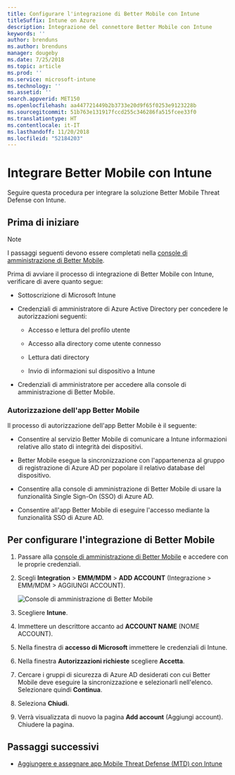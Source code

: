 ```yaml
---
title: Configurare l'integrazione di Better Mobile con Intune
titleSuffix: Intune on Azure
description: Integrazione del connettore Better Mobile con Intune
keywords: ''
author: brenduns
ms.author: brenduns
manager: dougeby
ms.date: 7/25/2018
ms.topic: article
ms.prod: ''
ms.service: microsoft-intune
ms.technology: ''
ms.assetid: ''
search.appverid: MET150
ms.openlocfilehash: aa447721449b2b3733e20d9f65f0253e9123228b
ms.sourcegitcommit: 51b763e131917fccd255c346286fa515fcee33f0
ms.translationtype: HT
ms.contentlocale: it-IT
ms.lasthandoff: 11/20/2018
ms.locfileid: "52184203"
---
```

# <a name="integrate-better-mobile-with-intune"></a>Integrare Better Mobile con Intune

Seguire questa procedura per integrare la soluzione Better Mobile Threat Defense con Intune.

## <a name="before-you-begin"></a>Prima di iniziare

> [!NOTE]
> I passaggi seguenti devono essere completati nella [console di amministrazione di Better Mobile](https://aad.bmobi.net).

Prima di avviare il processo di integrazione di Better Mobile con Intune, verificare di avere quanto segue:

-   Sottoscrizione di Microsoft Intune

-   Credenziali di amministratore di Azure Active Directory per concedere le autorizzazioni seguenti:

    -   Accesso e lettura del profilo utente

    -   Accesso alla directory come utente connesso

    -   Lettura dati directory

    -   Invio di informazioni sul dispositivo a Intune

-   Credenziali di amministratore per accedere alla console di amministrazione di Better Mobile.

### <a name="better-mobile-app-authorization"></a>Autorizzazione dell'app Better Mobile

Il processo di autorizzazione dell'app Better Mobile è il seguente:

-   Consentire al servizio Better Mobile di comunicare a Intune informazioni relative allo stato di integrità dei dispositivi.

-   Better Mobile esegue la sincronizzazione con l'appartenenza al gruppo di registrazione di Azure AD per popolare il relativo database del dispositivo.

-   Consentire alla console di amministrazione di Better Mobile di usare la funzionalità Single Sign-On (SSO) di Azure AD.

-   Consentire all'app Better Mobile di eseguire l'accesso mediante la funzionalità SSO di Azure AD.

## <a name="to-set-up-better-mobile-integration"></a>Per configurare l'integrazione di Better Mobile

1. Passare alla [console di amministrazione di Better Mobile](https://aad.bmobi.net) e accedere con le proprie credenziali.
2. Scegli **Integration** > **EMM/MDM** > **ADD ACCOUNT** (Integrazione > EMM/MDM > AGGIUNGI ACCOUNT).

     ![Console di amministrazione di Better Mobile](media/better_mobile_console.png)
 
3. Scegliere **Intune**.
4. Immettere un descrittore accanto ad **ACCOUNT NAME** (NOME ACCOUNT). 
5. Nella finestra di **accesso di Microsoft** immettere le credenziali di Intune.
6. Nella finestra **Autorizzazioni richieste** scegliere **Accetta**.
7. Cercare i gruppi di sicurezza di Azure AD desiderati con cui Better Mobile deve eseguire la sincronizzazione e selezionarli nell'elenco. Selezionare quindi **Continua**.
8. Seleziona **Chiudi**.
9. Verrà visualizzata di nuovo la pagina **Add account** (Aggiungi account). Chiudere la pagina. 

## <a name="next-steps"></a>Passaggi successivi

-   [Aggiungere e assegnare app Mobile Threat Defense (MTD) con Intune](mtd-apps-ios-app-configuration-policy-add-assign.md)